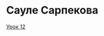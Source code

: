 # Сауле Сарпекова

[Урок 12](https://github.com/saukele/repair_design_project.github.io/tree/master/lesson_12/ "Описание")
